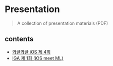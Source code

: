 # Presentation
> A collection of presentation materials (PDF)

## contents
- [와글와글 iOS 제 4회](https://github.com/Jihoonahn/Presentation/blob/main/%EC%99%80%EA%B8%80%EC%99%80%EA%B8%80%20iOS%20%EC%A0%9C%204%ED%9A%8C/2023%20%EC%99%80%EA%B8%80%EC%99%80%EA%B8%80%20iOS.pdf)
-  [IGA 제 1회 (iOS meet ML)](https://github.com/Jihoonahn/Presentation/blob/main/IGA%20%EC%A0%9C%201%ED%9A%8C/IGA%201%ED%9A%8C%20%EB%B0%9C%ED%91%9C.pdf)
